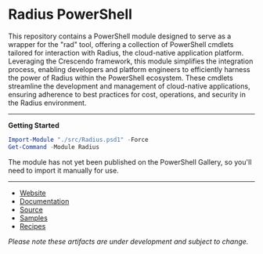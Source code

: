 # Radius PowerShell

This repository contains a PowerShell module designed to serve as a wrapper for the "rad" tool, offering a collection of PowerShell cmdlets tailored for interaction with Radius, the cloud-native application platform. Leveraging the Crescendo framework, this module simplifies the integration process, enabling developers and platform engineers to efficiently harness the power of Radius within the PowerShell ecosystem. These cmdlets streamline the development and management of cloud-native applications, ensuring adherence to best practices for cost, operations, and security in the Radius environment.

---

**Getting Started**

```powershell
Import-Module "./src/Radius.psd1" -Force
Get-Command -Module Radius
```

The module has not yet been published on the PowerShell Gallery, so you'll need to import it manually for use.

---

- [Website](https://radapp.io/)
- [Documentation](https://docs.radapp.io/)
- [Source](https://github.com/radius-project/radius)
- [Samples](https://github.com/radius-project/samples)
- [Recipes](https://github.com/radius-project/recipes)

_Please note these artifacts are under development and subject to change._
